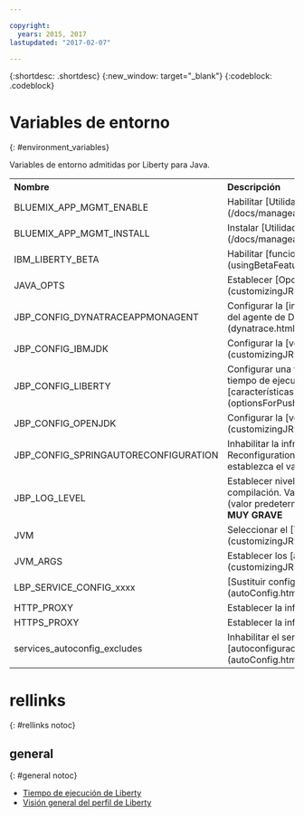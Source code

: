 ```yaml
---

copyright:
  years: 2015, 2017
lastupdated: "2017-02-07"

---
```


{:shortdesc: .shortdesc}
{:new_window: target="_blank"}
{:codeblock: .codeblock}


# Variables de entorno
{: #environment_variables}

Variables de entorno admitidas por Liberty para Java.

<table>
<tr>
<th align="left">Nombre</th>
<th align="left">Descripción</th>
</tr>

<tr>
<td>BLUEMIX_APP_MGMT_ENABLE</td>
<td>Habilitar [Utilidades de App Management](/docs/manageapps/app_mng.html)</td>
</tr>

<tr>
<td>BLUEMIX_APP_MGMT_INSTALL</td>
<td>Instalar [Utilidades de App Management](/docs/manageapps/app_mng.html)</td>
</tr>

<tr>
<td>IBM_LIBERTY_BETA</td>
<td>Habilitar [funciones beta de Liberty/](usingBetaFeatures.html)</td>
</tr>

<tr>
<td>JAVA_OPTS</td>
<td>Establecer [Opciones de Java](customizingJRE.html)</td>
</tr>

<tr>
<td>JBP_CONFIG_DYNATRACEAPPMONAGENT</td>
<td>Configurar la [información sobre ubicación del agente de Dynatrace](dynatrace.html#configuring_liberty_app)</td>
</tr>

<tr>
<td>JBP_CONFIG_IBMJDK </td>
<td>Configurar la [versión de IBM JRE](customizingJRE.html)</td>
</tr>

<tr>
<td>JBP_CONFIG_LIBERTY</td>
<td>Configurar una variedad de opciones de tiempo de ejecución de Liberty incluidas las [características para archivos WAR o EAR](optionsForPushing.html#stand_alone_apps)</td>
</tr>

<tr>
<td>JBP_CONFIG_OPENJDK</td>
<td>Configurar la [versión de OpenJDK](customizingJRE.html)</td>
</tr>

<tr>
<td>JBP_CONFIG_SPRINGAUTORECONFIGURATION </td>
<td>Inhabilitar la infraestructura Spring Auto-Reconfiguration. Para inhabilitarla, establezca el valor en enabled: false. </td>
</tr>

<tr>
<td>JBP_LOG_LEVEL</td>
<td>Establecer nivel de registro del paquete de compilación. Valores posibles: <b>DEBUG</b>, <b>INFO</b> (valor predeterminado), <b>WARN</b>, <b>ERROR</b>, o <b>MUY GRAVE</b></td>
</tr>

<tr>
<td>JVM</td>
<td>Seleccionar el [Tipo de JRE](customizingJRE.html)</td>
</tr>

<tr>
<td>JVM_ARGS</td>
<td>Establecer los [argumentos de JVM](customizingJRE.html)</td>
</tr>

<tr>
<td>LBP_SERVICE_CONFIG_xxxx</td>
<td>[Sustituir configuración de servicio](autoConfig.html#override_service_config)</td>
</tr>

<tr>
<td>HTTP_PROXY</td>
<td>Establecer la información del servidor proxy</td>
</tr>

<tr>
<td>HTTPS_PROXY</td>
<td>Establecer la información del servidor proxy</td>
</tr>

<tr>
<td>services_autoconfig_excludes</td>
<td>Inhabilitar el servicio de [autoconfiguración.](autoConfig.html#opting_out)</td>
</tr>
</table>

# rellinks
{: #rellinks notoc}
## general
{: #general notoc}
* [Tiempo de ejecución de Liberty](index.html)
* [Visión general del perfil de Liberty](http://www-01.ibm.com/support/knowledgecenter/SSAW57_8.5.5/com.ibm.websphere.wlp.nd.doc/ae/cwlp_about.html)
